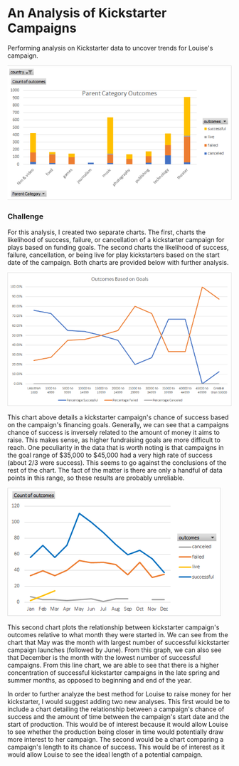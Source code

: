 # An Analysis of Kickstarter Campaigns
Performing analysis on Kickstarter data to uncover trends for Louise's campaign.

![](https://github.com/freddilly/kickstarter-analysis/blob/master/Images/Parent_Category%20_Outcomes.png)
### Challenge 
For this analysis, I created two separate charts. The first, charts the likelihood of success, failure, or cancellation of a kickstarter campaign for plays based on funding goals. The second charts the likelihood of success, failure, cancellation, or being live for play kickstarters based on the start date of the campaign. Both charts are provided below with further analysis.

![](https://github.com/freddilly/kickstarter-analysis/blob/master/Images/Outcomes_Based_on_Goals.png)

This chart above details a kickstarter campaign's chance of success based on the campaign's financing goals. Generally, we can see that a campaigns chance of success is inversely related to the amount of money it aims to raise. This makes sense, as higher fundraising goals are more difficult to reach. One peculiarity in the data that is worth noting is that campaigns in the goal range of $35,000 to $45,000 had a very high rate of success (about 2/3 were success). This seems to go against the conclusions of the rest of the chart. The fact of the matter is there are only a handful of data points in this range, so these results are probably unreliable. 

![](https://github.com/freddilly/kickstarter-analysis/blob/master/Images/Theatre_Outcomes_Based_on_Launch_Date.png)

This second chart plots the relationship between kickstarter campaign's outcomes relative to what month they were started in. We can see from the chart that May was the month with largest number of successful kickstarter campaign launches (followed by June). From this graph, we can also see that December is the month with the lowest number of successful campaigns. From this line chart, we are able to see that there is a higher concentration of successful kickstarter campaigns in the late spring and summer months, as opposed to beginning and end of the year. 

In order to further analyze the best method for Louise to raise money for her kickstarter, I would suggest adding two new analyses. This first would be to include a chart detailing the relationship between a campaign's chance of success and the amount of time between the campaign's start date and the start of production. This would be of interest because it would allow Louise to see whether the production being closer in time would potentially draw more interest to her campaign.
The second would be a chart comparing a campaign's length to its chance of success. This would be of interest as it would allow Louise to see the ideal length of a potential campaign. 
